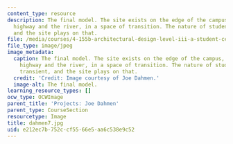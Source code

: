 ```yaml
---
content_type: resource
description: The final model. The site exists on the edge of the campus, between the
  highway and the river, in a space of transition. The nature of student life is transient,
  and the site plays on that.
file: /media/courses/4-155b-architectural-design-level-iii-a-student-center-for-mit-fall-2004/e212ec7b752ccf5566e5aa6c538e9c52_dahmen7.jpg
file_type: image/jpeg
image_metadata:
  caption: The final model. The site exists on the edge of the campus, between the
    highway and the river, in a space of transition. The nature of student life is
    transient, and the site plays on that.
  credit: 'Credit: Image courtesy of Joe Dahmen.'
  image-alt: The final model.
learning_resource_types: []
ocw_type: OCWImage
parent_title: 'Projects: Joe Dahmen'
parent_type: CourseSection
resourcetype: Image
title: dahmen7.jpg
uid: e212ec7b-752c-cf55-66e5-aa6c538e9c52
---
```

